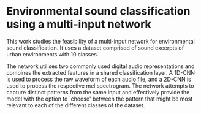 # Environmental sound classification using a multi-input network

This work studies the feasibility of a multi-input network for environmental sound classification. It uses a dataset comprised of sound excerpts of urban environments with 10 classes. 

The network utilises two commonly used digital audio representations and combines the extracted features in a shared classification layer. A 1D-CNN is used to process the raw waveform of each audio file, and a 2D-CNN is used to process the respective mel spectrogram. The network attempts to capture distinct patterns from the same input and effectively provide the model with the option to `choose' between the pattern that might be most relevant to each of the different classes of the dataset.